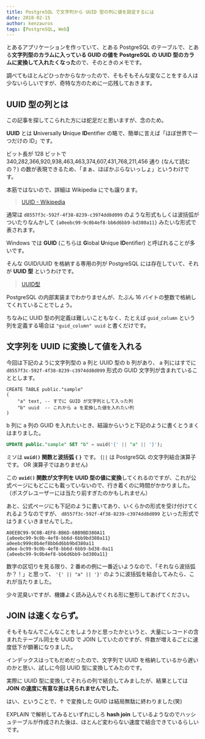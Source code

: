 ```yaml
---
title: PostgreSQL で文字列から UUID 型の列に値を設定するには
date: 2018-02-15
author: kenzauros
tags: [PostgreSQL, Web]
---
```


とあるアプリケーションを作っていて、とある PostgreSQL のテーブルで、とある**文字列型のカラムに入っている GUID の値を PostgreSQL の UUID 型のカラムに変換して入れたくなった**ので、そのときのメモです。

調べてもほとんどひっかからなかったので、そもそもそんな変なことをする人は少ないらしいですが、奇特な方のために一応残しておきます。

## UUID 型の列とは

この記事を探してこられた方には蛇足だと思いますが、念のため。

**UUID** とは **U**niversally **U**nique **ID**entifier の略で、簡単に言えば「ほぼ世界で一つだけの ID」です。

ビット長が 128 ビットで 340,282,366,920,938,463,463,374,607,431,768,211,456   通り (なんて読むの？) の数が表現できるため、「まぁ、ほぼかぶらないっしょ」というわけです。

本筋ではないので、詳細は Wikipedia にでも譲ります。

>[UUID - Wikipedia](https://ja.wikipedia.org/wiki/UUID)

通常は `d8557f3c-592f-4f38-8239-c3974dd8d099` のような形式もしくは波括弧がついたりなんかして `{a0eebc99-9c0b4ef8-bb6d6bb9-bd380a11}` みたいな形式で表されます。

Windows では **GUID** (こちらは **G**lobal **U**nique **ID**entifier) と呼ばれることが多いです。

そんな GUID/UUID を格納する専用の列が PostgreSQL には存在していて、それが **UUID 型** というわけです。

>[UUID型](https://www.postgresql.jp/document/9.3/html/datatype-uuid.html)

PostgreSQL の内部実装までわかりませんが、たぶん 16 バイトの整数で格納してくれていることでしょう。

ちなみに UUID 型の列定義は難しいこともなく、たとえば `guid_column` という列を定義する場合は `"guid_column" uuid` と書くだけです。

## 文字列を UUID に変換して値を入れる

今回は下記のように文字列型の a 列と UUID 型の b 列があり、 a 列にはすでに `d8557f3c-592f-4f38-8239-c3974dd8d099` 形式の GUID 文字列が含まれていることとします。

```
CREATE TABLE public."sample"
(
    "a" text, -- すでに GUID が文字列として入った列
    "b" uuid  -- これから a を変換した値を入れたい列
)
```

b 列に a 列の GUID を入れたいとき、結論からいうと下記のように書くとうまくはまりました。

```sql
UPDATE public."sample" SET "b" = uuid('{' || "a" || '}');
```

ミソは **`uuid()` 関数と波括弧 `{` `}`** です。
(`||` は PostgreSQL の文字列結合演算子です。 OR 演算子ではありません)

この **`uuid()` 関数が文字列を UUID 型の値に変換**してくれるのですが、これが公式ページにもどこにも載っていないので、行き着くのに時間がかかりました。（ポスグレユーザーには当たり前すぎたのかもしれません）

あと、公式ページにも下記のように書いてあり、いくらかの形式を受け付けてくれるようなのですが、 `d8557f3c-592f-4f38-8239-c3974dd8d099` といった形式ではうまくいきませんでした。

```
A0EEBC99-9C0B-4EF8-BB6D-6BB9BD380A11
{a0eebc99-9c0b-4ef8-bb6d-6bb9bd380a11}
a0eebc999c0b4ef8bb6d6bb9bd380a11
a0ee-bc99-9c0b-4ef8-bb6d-6bb9-bd38-0a11
{a0eebc99-9c0b4ef8-bb6d6bb9-bd380a11}
```

数字の区切りを見る限り、2 番めの例に一番近いようなので、「それなら波括弧か？！」と思って、 `'{' || "a" || '}'` のように波括弧を結合してみたら、これが当たりました。

少々泥臭いですが、機嫌よく読み込んでくれる形に整形してあげてください。

## JOIN は速くならず。

そもそもなんでこんなことをしようかと思ったかというと、大量にレコードの含まれたテーブル同士を UUID で JOIN していたのですが、件数が増えるごとに速度低下が顕著になりました。

インデックスはってもだめだったので、文字列で UUID を格納しているから遅いのかと思い、試しに今回 UUID 型に変換してみたのです。

実際に UUID 型に変換してそれらの列で結合してみましたが、結果としては **JOIN の速度に有意な差は見られませんでした**。

はい、ということで、↑ で変換した GUID は結局無駄に終わりました(笑)

EXPLAIN で解析してみるといずれにしろ **hash join** しているようなのでハッシュテーブルが作成された後は、ほとんど変わらない速度で結合できているらしいです。